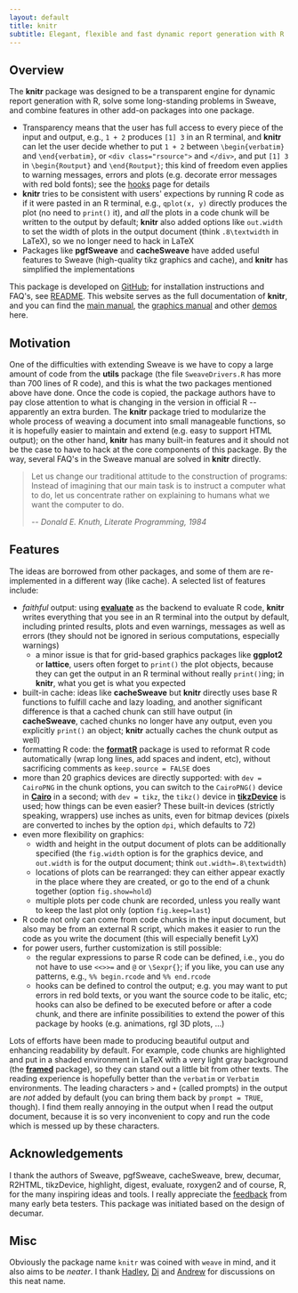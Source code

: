 ```yaml
---
layout: default
title: knitr
subtitle: Elegant, flexible and fast dynamic report generation with R
---
```


## Overview

The **knitr** package was designed to be a transparent engine for dynamic report generation with R, solve some long-standing problems in Sweave, and combine features in other add-on packages into one package. 

- Transparency means that the user has full access to every piece of the input and output, e.g., `1 + 2` produces `[1] 3` in an R terminal, and **knitr** can let the user decide whether to put `1 + 2` between `\begin{verbatim}` and `\end{verbatim}`, or `<div class="rsource">` and `</div>`, and put `[1] 3` in `\begin{Routput}` and `\end{Routput}`; this kind of freedom even applies to warning messages, errors and plots (e.g. decorate error messages with red bold fonts); see the [hooks](hooks) page for details
- **knitr** tries to be consistent with users' expections by running R code as if it were pasted in an R terminal, e.g., `qplot(x, y)` directly produces the plot (no need to `print()` it), and *all* the plots in a code chunk will be written to the output by default; **knitr** also added options like `out.width` to set the width of plots in the output document (think `.8\textwidth` in LaTeX), so we no longer need to hack in LaTeX
- Packages like **pgfSweave** and **cacheSweave** have added useful features to Sweave (high-quality tikz graphics and cache), and **knitr** has simplified the implementations

This package is developed on  [GitHub](https://github.com/yihui/knitr); for installation instructions and FAQ's, see [README](https://github.com/yihui/knitr#readme). This website serves as the full documentation of **knitr**, and you can find the [main manual](https://github.com/downloads/yihui/knitr/knitr-manual.pdf), the [graphics manual](https://github.com/downloads/yihui/knitr/knitr-graphics.pdf) and other [demos](/knitr/demos) here.

## Motivation

One of the difficulties with extending Sweave is we have to copy a large amount of code from the **utils** package (the file `SweaveDrivers.R` has more than 700 lines of R code), and this is what the two packages mentioned above have done. Once the code is copied, the package authors have to pay close attention to what is changing in the version in official R -- apparently an extra burden. The **knitr** package tried to modularize the whole process of weaving a document into small manageable functions, so it is hopefully easier to maintain and extend (e.g. easy to support HTML output); on the other hand, **knitr** has many built-in features and it should not be the case to have to hack at the core components of this package. By the way, several FAQ's in the Sweave manual are solved in **knitr** directly.

> Let us change our traditional attitude to the construction of programs: Instead of imagining that our main task is to instruct a computer what to do, let us concentrate rather on explaining to humans what we want the computer to do.
>
> <cite>-- Donald E. Knuth, Literate Programming, 1984</cite>

## Features

The ideas are borrowed from other packages, and some of them are re-implemented in a different way (like cache). A selected list of features include:

- *faithful* output: using [**evaluate**](http://cran.r-project.org/package=evaluate) as the backend to evaluate R code, **knitr** writes everything that you see in an R terminal into the output by default, including printed results, plots and even warnings, messages as well as errors (they should not be ignored in serious computations, especially warnings)
  - a minor issue is that for grid-based graphics packages like **ggplot2** or **lattice**, users often forget to `print()` the plot objects, because they can get the output in an R terminal without really `print()`ing; in **knitr**, what you get is what you expected
- built-in cache: ideas like **cacheSweave** but **knitr** directly uses base R functions to fulfill cache and lazy loading, and another significant difference is that a cached chunk can still have output (in **cacheSweave**, cached chunks no longer have any output, even you explicitly `print()` an object; **knitr** actually caches the chunk output as well)
- formatting R code: the [**formatR**](https://github.com/yihui/formatR/wiki) package is used to reformat R code automatically (wrap long lines, add spaces and indent, etc), without sacrificing comments as `keep.source = FALSE` does
- more than 20 graphics devices are directly supported: with `dev = CairoPNG` in the chunk options, you can switch to the `CairoPNG()` device in [**Cairo**](http://cran.r-project.org/package=Cairo) in a second; with `dev = tikz`, the `tikz()` device in [**tikzDevice**](http://cran.r-project.org/package=tikzDevice) is used; how things can be even easier? These built-in devices (strictly speaking, wrappers) use inches as units, even for bitmap devices (pixels are converted to inches by the option `dpi`, which defaults to 72)
- even more flexibility on graphics: 
  - width and height in the output document of plots can be additionally specified (the `fig.width` option is for the graphics device, and `out.width` is for the output document; think `out.width=.8\textwidth`)
  - locations of plots can be rearranged: they can either appear exactly in the place where they are created, or go to the end of a chunk together (option `fig.show=hold`)
  - multiple plots per code chunk are recorded, unless you really  want to keep the last plot only (option `fig.keep=last`)
- R code not only can come from code chunks in the input document, but also may be from an external R script, which makes it easier to run the code as you write the document (this will especially benefit LyX)
- for power users, further customization is still possible:
  - the regular expressions to parse R code can be defined, i.e., you do not have to use `<<>>=` and `@` or `\Sexpr{}`; if you like, you can use any patterns, e.g., `%% begin.rcode` and `%% end.rcode`
  - hooks can be defined to control the output; e.g. you may want to put errors in red bold texts, or you want the source code to be italic, etc; hooks can also be defined to be executed before or after a code chunk, and there are infinite possibilities to extend the power of this package by hooks (e.g. animations, rgl 3D plots, ...)

Lots of efforts have been made to producing beautiful output and enhancing readability by default. For example, code chunks are highlighted and put in a shaded environment in LaTeX with a very light gray background (the [**framed**](http://www.ctan.org/pkg/framed) package), so they can stand out a little bit from other texts. The reading experience is hopefully better than the `verbatim` or `Verbatim` environments. The leading characters `>` and `+` (called prompts) in the output are *not* added by default (you can bring them back by `prompt = TRUE`, though). I find them really annoying in the output when I read the output document, because it is so very inconvenient to copy and run the code which is messed up by these characters.

## Acknowledgements

I thank the authors of Sweave, pgfSweave, cacheSweave, brew, decumar, R2HTML, tikzDevice, highlight, digest, evaluate, roxygen2 and of course, R, for the many inspiring ideas and tools. I really appreciate the [feedback](https://github.com/yihui/knitr/issues) from many early beta testers. This package was initiated based on the design of decumar.

## Misc

Obviously the package name `knitr` was coined with `weave` in mind, and it also aims to be *neater*. I thank [Hadley](http://had.co.nz), [Di](http://dicook.public.iastate.edu) and [Andrew](http://www.stat.tamu.edu/~aredd/site/) for discussions on this neat name.